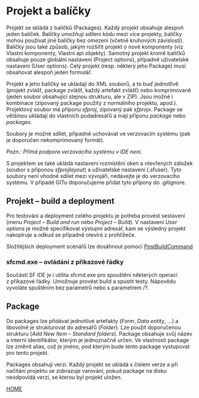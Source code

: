 # Projekt a balíčky

Projekt se skládá z balíčků (Packages). Každý projekt obsahuje alespoň
jeden balíček. Balíčky umožňují sdílení kódu mezi více projekty, balíčky
mohou používat jiné balíčky bez omezení (včetně kruhových závislostí).
Balíčky jsou také způsob, jakým rozšířit projekt o nové komponenty (viz
Vlastní komponenty, Vlastní api objekty). Samotný projekt kromě balíčků
obsahuje pouze globální nastavení (Project options), případně
uživatelské nastavení (User options). Celý projekt (resp. některý jeho
Package) musí obsahovat alespoň jeden formulář.

Projekt a jeho balíčky se ukládají do XML souborů, a to buď jednotlivě
(projekt zvlášť, package zvlášť, každý artefakt zvlášť) nebo
komprimovaně (jeden soubor obsahující stejnou strukturu, ale v ZIP).
Jsou možné i kombinace (zipovaný package použitý z normálního projektu,
apod.). Projektový soubor má příponu _sfproj_, zipovaný pak _sfprojx_.
Package se většinou ukládají do vlastních podadresářů a mají příponu
_package_ nebo _packagex_.

Soubory je možné sdílet, případně uchovávat ve verzovacím systému (pak
je doporučen nekomprimovaný formát).

_Pozn.: Přímá podpora verzovacího systému v IDE není._

S projektem se také ukládá nastavení rozmístění oken a otevřených
záložek (soubor s příponou _sfprojlayout_) a uživatelské nastavení
(.sfuser). Tyto soubory není vhodné sdílet mezi vývojáři, nedávejte je
do verzovacího systému. V případě GITu doporučujeme přidat tyto přípony
do .gitignore.

## Projekt – build a deployment

Pro testování a deployment celého projektu je potřeba provést sestavení
(menu _Project – Build and run_ nebo _Project_ _– Build_). V nastavení
_User options_ je možné specifikovat výstupní adresář, kam se výsledný
projekt nakopíruje a odkud se případně otevírá z prohlížeče.

Složitějších deployment scénářů lze dosáhnout pomocí [PostBuildCommand](/cs/resources/PostBuildCommand.md)

### sfcmd.exe – ovládání z příkazové řádky

Součástí SF IDE je i utilita sfcmd.exe pro spouštění některých operací
z příkazové řádky. Umožnuje provést build a spustit testy. Nápovědu
vyvoláte spuštěním bez parametrů nebo s parametrem /?.
 
## Package

Do packages lze přidávat jednotlivé artefakty (_Form_, _Data entity_, …)
a libovolně je strukturovat do adresářů (_Folder_). Lze použít
doporučenou strukturu (_Add New Item – Standard folders_). Package
obsahuje svůj název a interní identifikátor, kterým je jednoznačně
určen. Ve vlastnosti package lze změnit alias, což je jméno, pod kterým
bude tento package vystupovat pro tento projekt.

Packages obsahují verzi. Každý projekt se ukládá s číslem verze a při
načítání projektu se zobrazuje varování, pokud package na disku
neodpovídá verzi, se kterou byl projekt uložen.

[HOME](/index.md)
